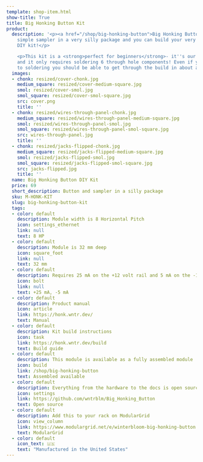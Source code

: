 ```yaml
---
template: shop-item.html
show-title: True
title: Big Honking Button Kit
product:
  description: '<p><a href="/shop/big-honking-button">Big Honking Button</a> is a
    simple sampler in a very silly package and you can build your very own with this
    DIY kit!</p>

    <p>This kit is a <strong>perfect for beginners</strong>- it''s our easiest kit
    and it only requires soldering 6 through hole components! Even if you''re new
    to soldering you should be able to get through the build in about an hour.</p>'
  images:
  - chonk: resized/cover-chonk.jpg
    medium_square: resized/cover-medium-square.jpg
    smol: resized/cover-smol.jpg
    smol_square: resized/cover-smol-square.jpg
    src: cover.png
    title: ''
  - chonk: resized/wires-through-panel-chonk.jpg
    medium_square: resized/wires-through-panel-medium-square.jpg
    smol: resized/wires-through-panel-smol.jpg
    smol_square: resized/wires-through-panel-smol-square.jpg
    src: wires-through-panel.jpg
    title: ''
  - chonk: resized/jacks-flipped-chonk.jpg
    medium_square: resized/jacks-flipped-medium-square.jpg
    smol: resized/jacks-flipped-smol.jpg
    smol_square: resized/jacks-flipped-smol-square.jpg
    src: jacks-flipped.jpg
    title: ''
  name: Big Honking Button DIY Kit
  price: 69
  short_description: Button and sampler in a silly package
  sku: M-HONK-KIT
  slug: big-honking-button-kit
  tags:
  - color: default
    description: Module width is 8 Horizontal Pitch
    icon: settings_ethernet
    link: null
    text: 8 HP
  - color: default
    description: Module is 32 mm deep
    icon: square_foot
    link: null
    text: 32 mm
  - color: default
    description: Requires 25 mA on the +12 volt rail and 5 mA on the -12 volt rail
    icon: bolt
    link: null
    text: +25 mA, -5 mA
  - color: default
    description: Product manual
    icon: article
    link: https://honk.wntr.dev/
    text: Manual
  - color: default
    description: Kit build instructions
    icon: task
    link: https://honk.wntr.dev/build
    text: Build guide
  - color: default
    description: This module is available as a fully assembled module
    icon: build
    link: /shop/big-honking-button
    text: Assembled available
  - color: default
    description: Everything from the hardware to the docs is open source
    icon: settings
    link: https://github.com/wntrblm/Big_Honking_Button
    text: Open source
  - color: default
    description: Add this to your rack on ModularGrid
    icon: view_column
    link: https://www.modulargrid.net/e/winterbloom-big-honking-button
    text: ModularGrid
  - color: default
    icon_text: 🇺🇸
    text: "Manufactured in the United States"
---
```

